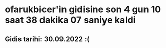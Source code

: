 # ofarukbicer'in gidisine son 4 gun 10 saat 38 dakika 07 saniye kaldi

## Gidis tarihi: 30.09.2022 :(